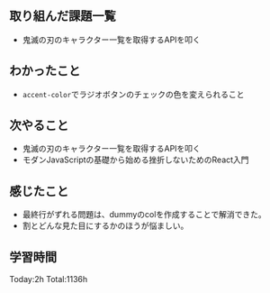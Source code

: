 ## 取り組んだ課題一覧

- 鬼滅の刃のキャラクター一覧を取得するAPIを叩く

## わかったこと

- `accent-color`でラジオボタンのチェックの色を変えられること
 
## 次やること

- 鬼滅の刃のキャラクター一覧を取得するAPIを叩く
- モダンJavaScriptの基礎から始める挫折しないためのReact入門

## 感じたこと

- 最終行がずれる問題は、dummyのcolを作成することで解消できた。
- 割とどんな見た目にするかのほうが悩ましい。
 
## 学習時間

Today:2h
Total:1136h
